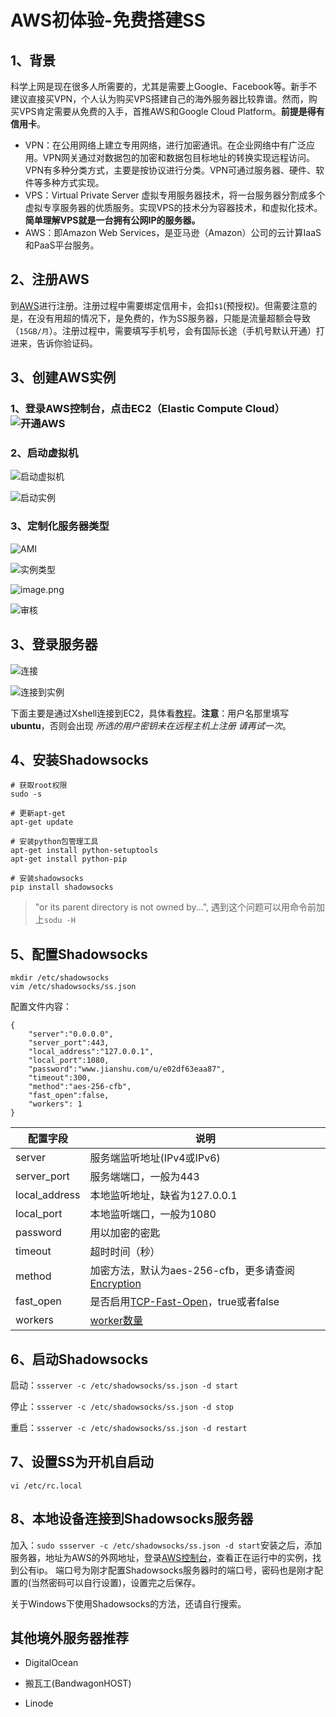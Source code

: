 #  AWS初体验-免费搭建SS

## 1、背景

科学上网是现在很多人所需要的，尤其是需要上Google、Facebook等。新手不建议直接买VPN，个人认为购买VPS搭建自己的海外服务器比较靠谱。然而，购买VPS肯定需要从免费的入手，首推AWS和Google Cloud Platform。**前提是得有信用卡**。

- VPN：在公用网络上建立专用网络，进行加密通讯。在企业网络中有广泛应用。VPN网关通过对数据包的加密和数据包目标地址的转换实现远程访问。VPN有多种分类方式，主要是按协议进行分类。VPN可通过服务器、硬件、软件等多种方式实现。
- VPS：Virtual Private Server 虚拟专用服务器技术，将一台服务器分割成多个虚拟专享服务器的优质服务。实现VPS的技术分为容器技术，和虚拟化技术。**简单理解VPS就是一台拥有公网IP的服务器。**
- AWS：即Amazon Web Services，是亚马逊（Amazon）公司的云计算IaaS和PaaS平台服务。 

## 2、注册AWS

到[AWS](http://aws.amazon.com/cn/)进行注册。注册过程中需要绑定信用卡，会扣`$1`(预授权)。但需要注意的是，在没有用超的情况下，是免费的，作为SS服务器，只能是流量超额会导致（`15GB/月`）。注册过程中，需要填写手机号，会有国际长途（手机号默认开通）打进来，告诉你验证码。

## 3、创建AWS实例

### 1、登录AWS控制台，点击EC2（Elastic Compute Cloud）![开通AWS](http://upload-images.jianshu.io/upload_images/4324380-c71dffe71766925b.png?imageMogr2/auto-orient/strip%7CimageView2/2/w/1240)



### 2、启动虚拟机

![启动虚拟机](http://upload-images.jianshu.io/upload_images/4324380-8e05f27e6c7344f2.png?imageMogr2/auto-orient/strip%7CimageView2/2/w/1240)

![启动实例](http://upload-images.jianshu.io/upload_images/4324380-2716ad552530ce18.png?imageMogr2/auto-orient/strip%7CimageView2/2/w/1240)

### 3、定制化服务器类型

![AMI](http://upload-images.jianshu.io/upload_images/4324380-17a201eb78316b22.png?imageMogr2/auto-orient/strip%7CimageView2/2/w/1240)

![实例类型](http://upload-images.jianshu.io/upload_images/4324380-c04c541d52d392c8.png?imageMogr2/auto-orient/strip%7CimageView2/2/w/1240)

![image.png](http://upload-images.jianshu.io/upload_images/4324380-229f82ed630dd3a9.png?imageMogr2/auto-orient/strip%7CimageView2/2/w/1240)

![审核](http://upload-images.jianshu.io/upload_images/4324380-d022800585aff62e.png?imageMogr2/auto-orient/strip%7CimageView2/2/w/1240)

## 3、登录服务器

![连接](http://upload-images.jianshu.io/upload_images/4324380-78031132c229d1de.png?imageMogr2/auto-orient/strip%7CimageView2/2/w/1240)

![连接到实例](http://upload-images.jianshu.io/upload_images/4324380-bfa4aa4009e2fc13.png?imageMogr2/auto-orient/strip%7CimageView2/2/w/1240)

下面主要是通过Xshell连接到EC2，具体看[教程](http://jingyan.baidu.com/article/a3a3f811d5fc338da2eb8a00.html)。**注意**：用户名那里填写**ubuntu**，否则会出现 *所选的用户密钥未在远程主机上注册 请再试一次*。

## 4、安装Shadowsocks

```
# 获取root权限
sudo -s

# 更新apt-get
apt-get update

# 安装python包管理工具
apt-get install python-setuptools
apt-get install python-pip

# 安装shadowsocks
pip install shadowsocks
```

> "or its parent directory is not owned by...", 遇到这个问题可以用命令前加上`sodu -H`

## 5、配置Shadowsocks

```
mkdir /etc/shadowsocks
vim /etc/shadowsocks/ss.json
```

配置文件内容：

```
{
    "server":"0.0.0.0",
    "server_port":443,
    "local_address":"127.0.0.1",
    "local_port":1080,
    "password":"www.jianshu.com/u/e02df63eaa87",
    "timeout":300,
    "method":"aes-256-cfb",
    "fast_open":false,
    "workers": 1
}
```

| 配置字段          | 说明                                       |
| ------------- | ---------------------------------------- |
| server        | 服务端监听地址(IPv4或IPv6)                       |
| server_port   | 服务端端口，一般为443                             |
| local_address | 本地监听地址，缺省为127.0.0.1                      |
| local_port    | 本地监听端口，一般为1080                           |
| password      | 用以加密的密匙                                  |
| timeout       | 超时时间（秒）                                  |
| method        | 加密方法，默认为aes-256-cfb，更多请查阅[Encryption](https://github.com/shadowsocks/shadowsocks/wiki/Encryption) |
| fast_open     | 是否启用[TCP-Fast-Open](https://github.com/shadowsocks/shadowsocks/wiki/TCP-Fast-Open)，true或者false |
| workers       | [worker数量](https://github.com/shadowsocks/shadowsocks/wiki/Workers) |

## 6、启动Shadowsocks

启动：`ssserver -c /etc/shadowsocks/ss.json -d start` 

停止：`ssserver -c /etc/shadowsocks/ss.json -d stop` 

重启：`ssserver -c /etc/shadowsocks/ss.json -d restart`

## 7、设置SS为开机自启动

`vi /etc/rc.local`

##  8、本地设备连接到Shadowsocks服务器

加入：`sudo ssserver -c /etc/shadowsocks/ss.json -d start`安装之后，添加服务器，地址为AWS的外网地址，登录[AWS控制台](https://ap-northeast-1.console.aws.amazon.com/ec2/)，查看正在运行中的实例，找到公有ip。 端口号为刚才配置Shadowsocks服务器时的端口号，密码也是刚才配置的(当然密码可以自行设置)，设置完之后保存。

关于Windows下使用Shadowsocks的方法，还请自行搜索。

## 其他境外服务器推荐

- DigitalOcean

- 搬瓦工(BandwagonHOST)

- Linode

  ​